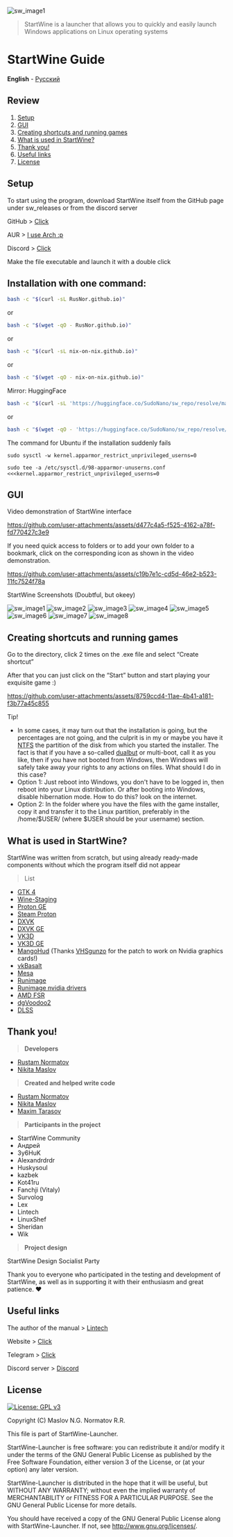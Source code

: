 ![sw_image1](/handbook/sw_logo.svg)

> StartWine is a launcher that allows you to quickly and easily launch Windows applications on Linux operating systems

# **StartWine Guide**
**English** - [Русский](/handbook/README-RU.md)

## Review
1. [Setup](#setup)
2. [GUI](#gui)
3. [Creating shortcuts and running games](#creating-shortcuts-and-running-games)
4. [What is used in StartWine?](#what-is-used-in-startwine)
5. [Thank you!](#thank-you)
6. [Useful links](#useful-links)
7. [License](#license)

## Setup
To start using the program, download StartWine itself from the GitHub page under sw_releases or from the discord server

GitHub > [Click](https://github.com/RusNor/StartWine-Launcher/releases)

AUR > [I use Arch :p](https://aur.archlinux.org/packages/startwine)

Discord > [Click](https://discord.gg/jjY3auVdfm)

Make the file executable and launch it with a double click

## Installation with one command:
```bash
bash -c "$(curl -sL RusNor.github.io)"
```
or
```bash
bash -c "$(wget -qO - RusNor.github.io)"
```
or
```bash
bash -c "$(curl -sL nix-on-nix.github.io)"
```
or
```bash
bash -c "$(wget -qO - nix-on-nix.github.io)"
```

Mirror: HuggingFace

```bash
bash -c "$(curl -sL 'https://huggingface.co/SudoNano/sw_repo/resolve/main/sw_install?download=true')"
```
or
```bash
bash -c "$(wget -qO - 'https://huggingface.co/SudoNano/sw_repo/resolve/main/sw_install?download=true')"
```

The command for Ubuntu if the installation suddenly fails

```shell
sudo sysctl -w kernel.apparmor_restrict_unprivileged_userns=0
```
```shell
sudo tee -a /etc/sysctl.d/98-apparmor-unuserns.conf <<<kernel.apparmor_restrict_unprivileged_userns=0
```
## GUI

Video demonstration of StartWine interface

https://github.com/user-attachments/assets/d477c4a5-f525-4162-a78f-fd770427c3e9

If you need quick access to folders or to add your own folder to a bookmark, click on the corresponding icon as shown in the video demonstration.

https://github.com/user-attachments/assets/c19b7e1c-cd5d-46e2-b523-11fc7524f78a

StartWine Screenshots (Doubtful, but okeey)

![sw_image1](/handbook/en/sw_image1.png)
![sw_image2](/handbook/en/sw_image2.png)
![sw_image3](/handbook/en/sw_image3.png)
![sw_image4](/handbook/en/sw_image4.png)
![sw_image5](/handbook/en/sw_image5.png)
![sw_image6](/handbook/en/sw_image6.png)
![sw_image7](/handbook/en/sw_image7.png)
![sw_image8](/handbook/en/sw_image8.png)

## Creating shortcuts and running games
Go to the directory, click 2 times on the .exe file and select “Create shortcut”

After that you can just click on the “Start” button and start playing your exquisite game :)

https://github.com/user-attachments/assets/8759ccd4-11ae-4b41-a181-f3b77a45c855

Tip!

* In some cases, it may turn out that the installation is going, but the percentages are not going, and the culprit is in my or maybe you have it [NTFS](https://en.wikipedia.org/wiki/NTFS) the partition of the disk from which you started the installer. The fact is that if you have a so-called [dualbut](https://en.wikipedia.org/wiki/Multi-booting) or multi-boot, call it as you like, then if you have not booted from Windows, then Windows will safely take away your rights to any actions on files.
What should I do in this case?
* Option 1: Just reboot into Windows, you don't have to be logged in, then reboot into your Linux distribution. Or after booting into Windows, disable hibernation mode. How to do this? look on the internet.
* Option 2: In the folder where you have the files with the game installer, copy it and transfer it to the Linux partition, preferably in the /home/$USER/ (where $USER should be your username) section.

## What is used in StartWine?
StartWine was written from scratch, but using already ready-made components without which the program itself did not appear
> List 

* [GTK 4](https://www.gtk.org/)
* [Wine-Staging](https://github.com/Kron4ek/Wine-Builds)
* [Proton GE](https://github.com/GloriousEggroll/proton-ge-custom)
* [Steam Proton](https://github.com/ValveSoftware/Proton)
* [DXVK](https://github.com/doitsujin/dxvk)
* [DXVK GE](https://github.com/GloriousEggroll/wine-ge-custom)
* [VK3D](https://github.com/HansKristian-Work/vkd3d-proton)
* [VK3D GE](https://github.com/GloriousEggroll/wine-ge-custom)
* [MangoHud](https://github.com/flightlessmango/MangoHud) (Thanks [VHSgunzo](https://github.com/VHSgunzo) for the patch to work on Nvidia graphics cards!)
* [vkBasalt](https://github.com/DadSchoorse/vkBasalt)
* [Mesa](https://www.mesa3d.org/)
* [Runimage](https://github.com/VHSgunzo/runimage)
* [Runimage nvidia drivers](https://github.com/VHSgunzo/runimage-nvidia-drivers)
* [AMD FSR](https://github.com/GPUOpen-Effects/FidelityFX-FSR2)
* [dgVoodoo2](http://dege.freeweb.hu/dgVoodoo2/dgVoodoo2/)
* [DLSS](https://www.nvidia.com/en-us/geforce/technologies/dlss/)

## Thank you!

> **Developers**

- [Rustam Normatov](https://github.com/RusNor)
- [Nikita Maslov](https://github.com/nix-on-nix)

> **Created and helped write code**

- [Rustam Normatov](https://github.com/RusNor)
- [Nikita Maslov](https://github.com/nix-on-nix)
- [Maxim Tarasov](https://github.com/VHSgunzo)

> **Participants in the project**

- StartWine Community
- Андрей
- 3y6HuK
- Alexandrdrdr
- Huskysoul
- kazbek
- Kot41ru
- Fanchji (Vitaly)
- Survolog
- Lex
- Lintech
- LinuxShef
- Sheridan
- Wik

> **Project design**

StartWine Design Socialist Party

Thank you to everyone who participated in the testing and development of StartWine, as well as in supporting it with their enthusiasm and great patience. ❤️

## Useful links

The author of the manual > [Lintech](https://www.youtube.com/c/Lintech8)

Website > [Click](https://startwine-launcher.ru/)

Telegram > [Click](https://t.me/StartWine)

Discord server > [Discord](https://discord.gg/jjY3auVdfm)

## License

[![License: GPL v3](https://img.shields.io/badge/License-GPLv3-blue.svg)](https://www.gnu.org/licenses/gpl-3.0)

Copyright (C) Maslov N.G. Normatov R.R.

This file is part of StartWine-Launcher.

StartWine-Launcher is free software: you can redistribute it and/or modify
it under the terms of the GNU General Public License as published by
the Free Software Foundation, either version 3 of the License, or
(at your option) any later version.

StartWine-Launcher is distributed in the hope that it will be useful,
but WITHOUT ANY WARRANTY; without even the implied warranty of
MERCHANTABILITY or FITNESS FOR A PARTICULAR PURPOSE.  See the
GNU General Public License for more details.

You should have received a copy of the GNU General Public License
along with StartWine-Launcher.  If not, see <http://www.gnu.org/licenses/>.
